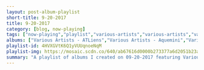 ```yaml
---
layout: post-album-playlist
short-title: 9-20-2017
title: 9-20-2017
category: [blog, now-playing]
tags: ["now-playing","playlist","various-artists","various-artists","various-artists","various-artists","various-artists"]
albums: ["Various Artists - ATLiens","Various Artists - Aquemini","Various Artists - Pretty Girls Like Trap Music","Various Artists - HNDRXX","Various Artists - Stankonia"]
playlist-id: 4HVXGVtK6Q1yVUUqnoeNqM
playlist-img: https://mosaic.scdn.co/640/ab67616d0000b273377a6d2051b23afea65ee41aab67616d0000b27384be563c5931d7ef35706148ab67616d0000b2738eb0280d561e9b964a3e74caab67616d0000b273c0c05243a846dda6c84607f9
summary: "A playlist of albums I created on 09-20-2017 featuring Various Artists, Various Artists, Various Artists, Various Artists, and Various Artists"
---
```

